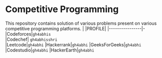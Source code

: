 # Competitive Programming
This repository contains solution of various problems present on various competitive programming platforms.
| |PROFILE|
|----------------|-
|Codeforces|`gh4abhis`          
|Codechef| `gh4abhisshri`        
|Leetcode|`gh4abhi`
|Hackerrank|`gh4abhi`
|GeeksForGeeks|`gh4abhi`
|Codestudio|`gh4abhi`
|HackerEarth|`gh4abhi`
